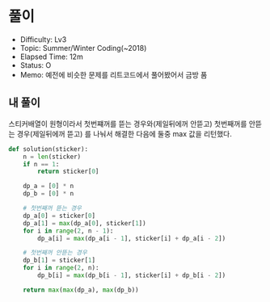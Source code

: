 # 풀이
- Difficulty:  Lv3
- Topic:  Summer/Winter Coding(~2018)
- Elapsed Time:  12m
- Status:  O 
- Memo:  예전에 비슷한 문제를 리트코드에서 풀어봤어서 금방 품

## 내 풀이
스티커배열이 원형이라서 첫번쨰꺼를 뜯는 경우와(제일뒤에꺼 안뜯고) 첫번째꺼를 안뜯는 경우(제일뒤에꺼 뜯고) 를 나눠서 해결한 다음에 둘중 max 값을 리턴했다.
```py
def solution(sticker):
    n = len(sticker)
    if n == 1:
        return sticker[0]

    dp_a = [0] * n
    dp_b = [0] * n

    # 첫번째꺼 뜯는 경우
    dp_a[0] = sticker[0]
    dp_a[1] = max(dp_a[0], sticker[1])
    for i in range(2, n - 1):
        dp_a[i] = max(dp_a[i - 1], sticker[i] + dp_a[i - 2])

    # 첫번째꺼 안뜯는 경우
    dp_b[1] = sticker[1]
    for i in range(2, n):
        dp_b[i] = max(dp_b[i - 1], sticker[i] + dp_b[i - 2])

    return max(max(dp_a), max(dp_b))
```
